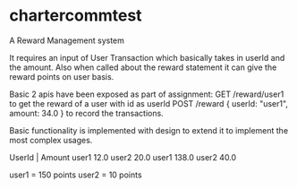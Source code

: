 # chartercommtest

A Reward Management system

It requires an input of User Transaction which basically takes in userId and the amount.
Also when called about the reward statement it can give the reward points on user basis.

Basic 2 apis have been exposed as part of assignment:
GET /reward/user1 to get the reward of a user with id as userId
POST /reward
{
  userId: "user1",
  amount: 34.0
}
to record the transactions.

Basic functionality is implemented with design to extend it to implement the most complex usages.

UserId |  Amount
user1      12.0
user2      20.0
user1      138.0
user2      40.0


user1 = 150 points
user2 = 10 points



